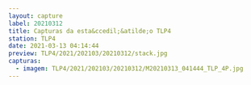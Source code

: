 ```yaml
---
layout: capture
label: 20210312
title: Capturas da esta&ccedil;&atilde;o TLP4
station: TLP4
date: 2021-03-13 04:14:44
preview: TLP4/2021/202103/20210312/stack.jpg
capturas:
  - imagem: TLP4/2021/202103/20210312/M20210313_041444_TLP_4P.jpg
---
```

